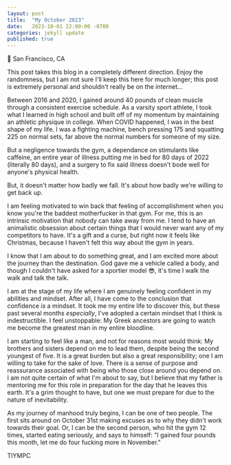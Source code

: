 ```yaml
---
layout: post
title:  "My October 2023"
date:   2023-10-01 22:00:00 -0700
categories: jekyll update
published: true
---
```

📍 San Francisco, CA

This post takes this blog in a completely different direction. Enjoy the randomness, but I am not sure I'll keep this here for much longer; this post is extremely personal and shouldn't really be on the internet...

Between 2016 and 2020, I gained around 40 pounds of clean muscle through a consistent exercise schedule. As a varsity sport athlete, I took what I learned in high school and built off of my momentum by maintaining an athletic physique in college. When COVID happened, I was in the best shape of my life. I was a fighting machine, bench pressing 175 and squatting 225 on normal sets, far above the normal numbers for someone of my size.

But a negligence towards the gym, a dependance on stimulants like caffeine, an entire year of illness putting me in bed for 80 days of 2022 (literally 80 days), and a surgery to fix said illness doesn't bode well for anyone's physical health.

But, it doesn't matter how badly we fall. It's about how badly we're willing to get back up.

I am feeling motivated to win back that feeling of accomplishment when you know you're the baddest motherfucker in that gym. For me, this is an intrinsic motivation that nobody can take away from me. I tend to have an animalistic obsession about certain things that I would never want any of my competitors to have. It's a gift and a curse, but right now it feels like Christmas, because I haven't felt this way about the gym in years.

I know that I am about to do something great, and I am excited more about the journey than the destination. God gave me a vehicle called a body, and though I couldn't have asked for a sportier model 😎, it's time I walk the walk and talk the talk.

I am at the stage of my life where I am genuinely feeling confident in my abilities and mindset. After all, I have come to the conclusion that confidence *is* a mindset. It took me my entire life to discover this, but these past several months *especially*, I've adopted a certain mindset that I think is indestructible. I feel unstoppable: My Greek ancestors are going to watch me become the greatest man in my entire bloodline.

I am starting to feel like a man, and not for reasons most would think: My brothers and sisters depend on me to lead them, despite being the second youngest of five. It is a great burden but also a great responsibility; one I am willing to take for the sake of love. There is a sense of purpose and reassurance associated with being who those close around you depend on. I am not quite certain of what I'm about to say, but I believe that my father is mentoring me for this role in preparation for the day that he leaves this earth. It's a grim thought to have, but one we must prepare for due to the nature of inevitability.

As my journey of manhood truly begins, I can be one of two people. The first sits around on October 31st making excuses as to why they didn't work towards their goal. Or, I can be the second person, who hit the gym 12 times, started eating seriously, and says to himself: "I gained four pounds this month, let me do four fucking more in November."

TIYMPC
